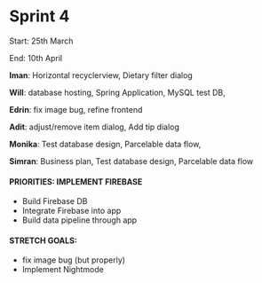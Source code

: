 # Sprint 4

Start: 25th March

End: 10th April


**Iman**: Horizontal recyclerview, Dietary filter dialog

**Will**: database hosting, Spring Application, MySQL test DB, 

**Edrin**: fix image bug, refine frontend 

**Adit**: adjust/remove item dialog, Add tip dialog

**Monika**: Test database design, Parcelable data flow, 

**Simran**: Business plan, Test database design, Parcelable data flow

#### PRIORITIES: IMPLEMENT FIREBASE

- Build Firebase DB 
- Integrate Firebase into app
- Build data pipeline through app  

#### STRETCH GOALS:
- fix image bug (but properly)
- Implement Nightmode
